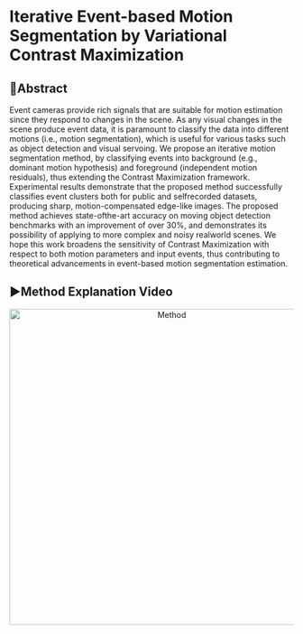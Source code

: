 # Iterative Event-based Motion Segmentation by Variational Contrast Maximization

## 📄Abstract
Event cameras provide rich signals that are suitable for motion estimation since they respond to changes in the scene. As any visual changes in the scene produce event data, it is paramount to classify the data into different motions (i.e., motion segmentation), which is useful for various tasks such as object detection and visual servoing. We propose an iterative motion segmentation method, by classifying events into background (e.g., dominant motion hypothesis) and foreground (independent motion residuals), thus extending the Contrast Maximization framework. Experimental results demonstrate that the proposed method successfully classifies event clusters both for public and selfrecorded datasets, producing sharp, motion-compensated edge-like images. The proposed method achieves state-ofthe-art accuracy on moving object detection benchmarks with an improvement of over 30%, and demonstrates its possibility of applying to more complex and noisy realworld scenes. We hope this work broadens the sensitivity of Contrast Maximization with respect to both motion parameters and input events, thus contributing to theoretical advancements in event-based motion segmentation estimation.

## ▶️Method Explanation Video
<p align="center">
  <a href="https://www.youtube.com/watch?v=D4s-mj_h5oQ">
    <img src="https://img.youtube.com/vi/D4s-mj_h5oQ/0.jpg" alt="Method" width="560">
  </a>
</p>
